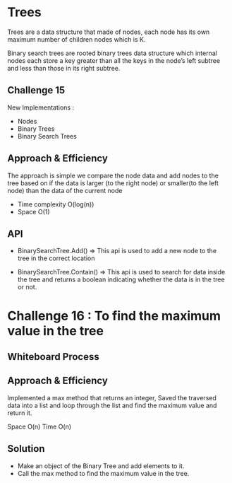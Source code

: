 # Trees

<!-- Short summary or background information -->

Trees are a data structure that made of nodes, each node has its own maximum number of children nodes which is K.

Binary search trees are rooted binary trees data structure which internal nodes each store a key greater than all the keys in the node’s left subtree and less than those in its right subtree.

## Challenge 15

<!-- Description of the challenge -->

New Implementations :

- Nodes
- Binary Trees
- Binary Search Trees


## Approach & Efficiency

<!-- What approach did you take? Why? What is the Big O space/time for this approach? -->

The approach is simple we compare the node data and add nodes to the tree based on if the data is larger (to the right node) or smaller(to the left node) than the data of the current node

- Time complexity O(log(n))
- Space O(1)

## API

<!-- Description of each method publicly available in each of your trees -->

- BinarySearchTree.Add() => This api is used to add a new node to the tree in the correct location

- BinarySearchTree.Contain() => This api is used to search for data inside the tree and returns a boolean indicating whether the data is in the tree or not.

# Challenge 16 : To find the maximum value in the tree

## Whiteboard Process


## Approach & Efficiency
Implemented a max method that returns an integer, Saved the traversed data into a list and loop through the list and find
the maximum value and return it.

Space O(n)
Time O(n)

## Solution
- Make an object of the Binary Tree and add elements to it.
- Call the max method to find the maximum value in the tree.
